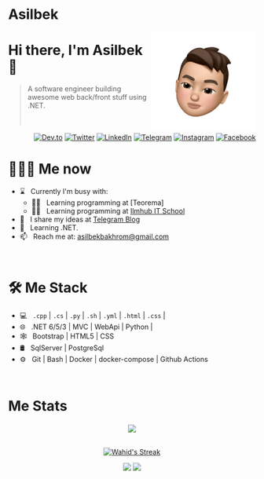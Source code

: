# Asilbek
<a href="https://t.me/asilbekbakhrom"><img src="https://github.com/shukhratutaboev/shukhratutaboev/raw/main/memoji.png" align="right" height="200"/></a>

# Hi there, I'm Asilbek 👋

> A software engineer building awesome web back/front stuff using .NET.
<br/><br/><br/>

<p align="end">
<a href="https://dev.to/asilbekbakhrom"><img alt="Dev.to" src="https://img.shields.io/badge/Dev.to-gray?style=flat-square&logo=dev-to"></a>
<a href="https://twitter.com/asilbek_bakhrom" target="blank"><img alt="Twitter" src="https://img.shields.io/badge/twitter-gray?style=flat-square&logo=twitter"/></a> 
<a href="https://www.linkedin.com/in/asilbek-bakhrom-1b961a250/"><img alt="LinkedIn" src="https://img.shields.io/badge/LinkedIn-gray?style=flat-square&logo=linkedin"></a>
<a href="https://t.me/asilbekbakhrom"><img alt="Telegram" src="https://img.shields.io/badge/telegram-gray?style=flat-square&logo=telegram"></a>
<a href="https://instagram.com/asilbek_baxrom"><img alt="Instagram" src="https://img.shields.io/badge/instagram-gray?style=flat-square&logo=instagram"></a>
<a href="https://www.facebook.com/profile.php?id=100072538557220"><img alt="Facebook" src="https://img.shields.io/badge/facebook-gray?style=flat-square&logo=facebook"></a>
</p>

<h1> 👨🏻‍💻 Me now </h1>

- ⌛️ &nbsp; Currently I'm busy with:
  - 👨‍🏫 &nbsp; Learning programming at [Teorema]
  - 👨‍🏫 &nbsp; Learning programming at [Ilmhub IT School](https://ilmhub.uz)
- 📝 &nbsp; I share my ideas at [Telegram Blog](https://t.me/wahidsblog)
- 🌱 &nbsp; Learning .NET.
- 📫 &nbsp; Reach me at: asilbekbakhrom@gmail.com

<br/>

<h1>🛠 Me Stack</h1>

- 💻 &nbsp;  `.cpp` | `.cs` | `.py` | `.sh` | `.yml` | `.html` | `.css` |
- 🌐 &nbsp; .NET 6/5/3 | MVC | WebApi | Python | 
- 🕸 &nbsp; Bootstrap | HTML5 | CSS
- 🛢 &nbsp; SqlServer | PostgreSql
- ⚙️ &nbsp; Git | Bash | Docker | docker-compose | Github Actions

<br/>

<h1>Me Stats</h1>

<div align="center">
<a href="">
  <img align="center" src="https://github-readme-stats.vercel.app/api?username=asilbekbakhrom&count_private=true&include_all_commits=true&show_icons=true&title_color=007bff&text_color=e7e7e7&icon_color=007bff&bg_color=171c28" />
<a />
<div>
 <br/>

[![Wahid's Streak](https://github-readme-streak-stats.herokuapp.com?user=asilbekbakhrom&theme=dark&date_format=M%20j%5B%2C%20Y%5D&border=FFFFFF&ring=3722DD)](https://git.io/streak-stats)

[![](https://komarev.com/ghpvc/?username=asilbekbakhrom&color=orange&label=Profile%20Views)](https://github.com/asilbekbakhrom/asilbek)
[![](https://img.shields.io/github/followers/asilbekbakhrom?label=GitHub%20Followers)](https://github.com/asilbekbakhrom)

<!--
